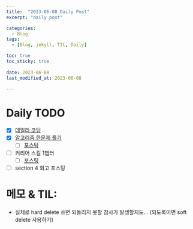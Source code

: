 ```yaml
---
title:  "2023-06-08 Daily Post"
excerpt: "daily post"

categories:
  - Blog
tags:
  - [Blog, jekyll, TIL, Daily]

toc: true
toc_sticky: true
 
date: 2023-06-08
last_modified_at: 2023-06-08

---
```


# Daily TODO

- [x] [데일리 코딩](https://urclass.codestates.com/classroom/33)
- [x] [알고리즘 한문제 풀기](https://www.acmicpc.net/step)
	- [ ] [포스팅](https://yelm-212.github.io/algorithm_codes/boj/)
- [ ] 커리어 스킬 1챕터
	- [ ] [포스팅](https://yelm-212.github.io/books/careerskill/)
- [ ] section 4 회고 포스팅

# 메모 & TIL: 

- 실제로 hard delete 쓰면 되돌리지 못할 참사가 발생할지도... (되도록이면 soft delete 사용하기)
